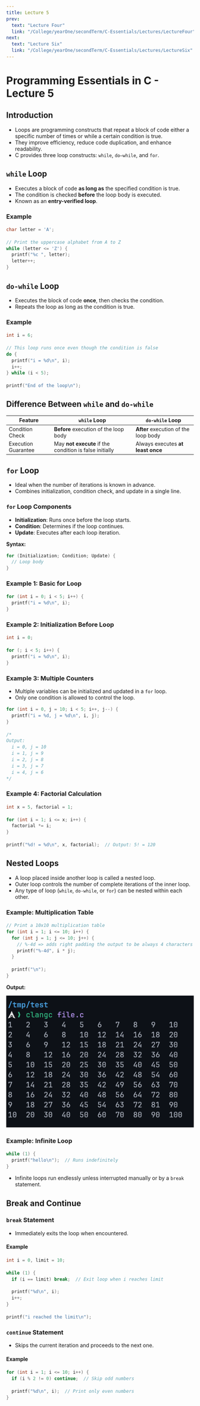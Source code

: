 ```yaml
---
title: Lecture 5
prev:
  text: "Lecture Four"
  link: "/College/yearOne/secondTerm/C-Essentials/Lectures/LectureFour"
next:
  text: "Lecture Six"
  link: "/College/yearOne/secondTerm/C-Essentials/Lectures/LectureSix"
---
```


# Programming Essentials in C - Lecture 5

## Introduction

- Loops are programming constructs that repeat a block of code either a specific number of times or while a certain condition is true.
- They improve efficiency, reduce code duplication, and enhance readability.
- C provides three loop constructs: `while`, `do–while`, and `for`.

## `while` Loop

- Executes a block of code **as long as** the specified condition is true.
- The condition is checked **before** the loop body is executed.
- Known as an **entry-verified loop**.

### Example

```C
char letter = 'A';

// Print the uppercase alphabet from A to Z
while (letter <= 'Z') {
  printf("%c ", letter);
  letter++;
}
```

## `do-while` Loop

- Executes the block of code **once**, then checks the condition.
- Repeats the loop as long as the condition is true.

### Example

```C
int i = 6;

// This loop runs once even though the condition is false
do {
  printf("i = %d\n", i);
  i++;
} while (i < 5);

printf("End of the loop\n");
```

## Difference Between `while` and `do-while`

| Feature             | `while` Loop                                            | `do-while` Loop                      |
| ------------------- | ------------------------------------------------------- | ------------------------------------ |
| Condition Check     | **Before** execution of the loop body                   | **After** execution of the loop body |
| Execution Guarantee | May **not execute** if the condition is false initially | Always executes **at least once**    |

## `for` Loop

- Ideal when the number of iterations is known in advance.
- Combines initialization, condition check, and update in a single line.

### `for` Loop Components

- **Initialization**: Runs once before the loop starts.
- **Condition**: Determines if the loop continues.
- **Update**: Executes after each loop iteration.

**Syntax:**

```C
for (Initialization; Condition; Update) {
  // Loop body
}
```

### Example 1: Basic for Loop

```C
for (int i = 0; i < 5; i++) {
  printf("i = %d\n", i);
}
```

### Example 2: Initialization Before Loop

```C
int i = 0;

for (; i < 5; i++) {
  printf("i = %d\n", i);
}
```

### Example 3: Multiple Counters

- Multiple variables can be initialized and updated in a `for` loop.
- Only one condition is allowed to control the loop.

```C
for (int i = 0, j = 10; i < 5; i++, j--) {
  printf("i = %d, j = %d\n", i, j);
}

/*
Output:
  i = 0, j = 10
  i = 1, j = 9
  i = 2, j = 8
  i = 3, j = 7
  i = 4, j = 6
*/
```

### Example 4: Factorial Calculation

```C
int x = 5, factorial = 1;

for (int i = 1; i <= x; i++) {
  factorial *= i;
}

printf("%d! = %d\n", x, factorial);  // Output: 5! = 120
```

## Nested Loops

- A loop placed inside another loop is called a nested loop.
- Outer loop controls the number of complete iterations of the inner loop.
- Any type of loop (`while`, `do-while`, or `for`) can be nested within each other.

### Example: Multiplication Table

```C
// Print a 10x10 multiplication table
for (int i = 1; i <= 10; i++) {
  for (int j = 1; j <= 10; j++) {
    // %-4d => adds right padding the output to be always 4 characters long
    printf("%-4d", i * j);
  }

  printf("\n");
}
```

**Output:**

![](../imgs/figure.png)

### Example: Infinite Loop

```C
while (1) {
  printf("hello\n");  // Runs indefinitely
}
```

- Infinite loops run endlessly unless interrupted manually or by a `break` statement.

## Break and Continue

### `break` Statement

- Immediately exits the loop when encountered.

#### Example

```C
int i = 0, limit = 10;

while (1) {
  if (i == limit) break;  // Exit loop when i reaches limit

  printf("%d\n", i);
  i++;
}

printf("i reached the limit\n");
```

### `continue` Statement

- Skips the current iteration and proceeds to the next one.

#### Example

```C
for (int i = 1; i <= 10; i++) {
  if (i % 2 != 0) continue;  // Skip odd numbers

  printf("%d\n", i);  // Print only even numbers
}
```
